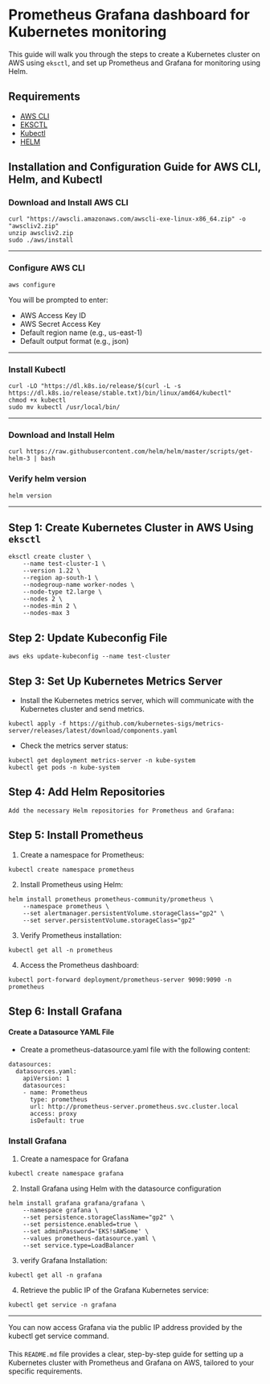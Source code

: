 # Prometheus Grafana dashboard for Kubernetes monitoring

This guide will walk you through the steps to create a Kubernetes cluster on AWS using `eksctl`, and set up Prometheus and Grafana for monitoring using Helm.

## Requirements

- [AWS CLI](https://aws.amazon.com/cli/)
- [EKSCTL](https://eksctl.io/)
- [Kubectl](https://kubernetes.io/docs/tasks/tools/install-kubectl/)
- [HELM](https://helm.sh/docs/intro/install/)
## Installation and Configuration Guide for AWS CLI, Helm, and Kubectl
### Download and Install AWS CLI
```
curl "https://awscli.amazonaws.com/awscli-exe-linux-x86_64.zip" -o "awscliv2.zip"
unzip awscliv2.zip
sudo ./aws/install
```
---
### Configure AWS CLI
```
aws configure
```
You will be prompted to enter:
- AWS Access Key ID
- AWS Secret Access Key
- Default region name (e.g., us-east-1)
- Default output format (e.g., json)

---
### Install Kubectl 
```
curl -LO "https://dl.k8s.io/release/$(curl -L -s https://dl.k8s.io/release/stable.txt)/bin/linux/amd64/kubectl"
chmod +x kubectl
sudo mv kubectl /usr/local/bin/
```
---
### Download and Install Helm

```
curl https://raw.githubusercontent.com/helm/helm/master/scripts/get-helm-3 | bash
```
### Verify helm version 
```
helm version
```

---

## Step 1: Create Kubernetes Cluster in AWS Using `eksctl`

```
eksctl create cluster \
    --name test-cluster-1 \
    --version 1.22 \
    --region ap-south-1 \
    --nodegroup-name worker-nodes \
    --node-type t2.large \
    --nodes 2 \
    --nodes-min 2 \
    --nodes-max 3
```

## Step 2: Update Kubeconfig File

```
aws eks update-kubeconfig --name test-cluster
```

## Step 3: Set Up Kubernetes Metrics Server
- Install the Kubernetes metrics server, which will communicate with the Kubernetes cluster and send metrics.

```
kubectl apply -f https://github.com/kubernetes-sigs/metrics-server/releases/latest/download/components.yaml

```
- Check the metrics server status:

```
kubectl get deployment metrics-server -n kube-system
kubectl get pods -n kube-system

```
## Step 4: Add Helm Repositories

```
Add the necessary Helm repositories for Prometheus and Grafana:
```

## Step 5: Install Prometheus
1. Create a namespace for Prometheus:
```
kubectl create namespace prometheus

```
2. Install Prometheus using Helm:
```
helm install prometheus prometheus-community/prometheus \
    --namespace prometheus \
    --set alertmanager.persistentVolume.storageClass="gp2" \
    --set server.persistentVolume.storageClass="gp2"
```
3. Verify Prometheus installation:
```
kubectl get all -n prometheus
```
4. Access the Prometheus dashboard:
```
kubectl port-forward deployment/prometheus-server 9090:9090 -n prometheus

```
## Step 6: Install Grafana
#### Create a Datasource YAML File
- Create a prometheus-datasource.yaml file with the following content:
```
datasources:
  datasources.yaml:
    apiVersion: 1
    datasources:
    - name: Prometheus
      type: prometheus
      url: http://prometheus-server.prometheus.svc.cluster.local
      access: proxy
      isDefault: true
```
### Install Grafana
1. Create a namespace for Grafana
```
kubectl create namespace grafana
```

2. Install Grafana using Helm with the datasource configuration
```
helm install grafana grafana/grafana \
    --namespace grafana \
    --set persistence.storageClassName="gp2" \
    --set persistence.enabled=true \
    --set adminPassword='EKS!sAWSome' \
    --values prometheus-datasource.yaml \
    --set service.type=LoadBalancer
```

3. verify Grafana Installation:

```
kubectl get all -n grafana
```

4. Retrieve the public IP of the Grafana Kubernetes service:

```
kubectl get service -n grafana
```
---
You can now access Grafana via the public IP address provided by the kubectl get service command.


#### 
This `README.md` file provides a clear, step-by-step guide for setting up a Kubernetes cluster with Prometheus and Grafana on AWS, tailored to your specific requirements.


